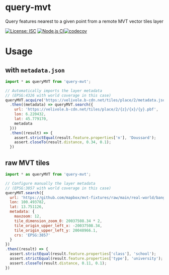 # query-mvt

Query features nearest to a given point from a remote MVT vector tiles layer

[![License: ISC](https://img.shields.io/github/license/mmomtchev/query-mvt)](https://github.com/mmomtchev/query-mvt/blob/master/LICENSE)
[![Node.js CI](https://github.com/mmomtchev/query-mvt/actions/workflows/node.js.yml/badge.svg)](https://github.com/mmomtchev/query-mvt/actions/workflows/node.js.yml)[![codecov](https://codecov.io/gh/mmomtchev/query-mvt/branch/main/graph/badge.svg?token=oT28J2XMYB)](https://codecov.io/gh/mmomtchev/query-mvt)

# Usage

## with `metadata.json`

```js
import * as queryMVT from 'query-mvt';

// Automatically imports the layer metadata
// (EPSG:4326 with world coverage in this case)
queryMVT.acquire('https://velivole.b-cdn.net/tiles/place/2/metadata.json')
  .then((metadata) => queryMVT.search({
    url: 'https://velivole.b-cdn.net/tiles/place/2/{z}/{x}/{y}.pbf',
    lon: 6.220432,
    lat: 45.779170,
    metadata
  }))
  .then((result) => {
    assert.strictEqual(result.feature.properties['n'], 'Doussard');
    assert.closeTo(result.distance, 0.34, 0.1);
  })
```

## raw MVT tiles

```js
import * as queryMVT from 'query-mvt';

// Configure manually the layer metadata
// (EPSG:3857 with world coverage in this case)
queryMVT.search({
  url: 'https://github.com/mapbox/mvt-fixtures/raw/main/real-world/bangkok/{z}-{x}-{y}.mvt',
  lon: 100.493782,
  lat: 13.751126,
  metadata: {
    maxzoom: 12,
    tile_dimension_zoom_0: 20037508.34 * 2,
    tile_origin_upper_left_x: -20037508.34,
    tile_origin_upper_left_y: 20048966.1,
    crs: 'EPSG:3857'
  }
})
.then((result) => {
  assert.strictEqual(result.feature.properties['class'], 'school');
  assert.strictEqual(result.feature.properties['type'], 'university');
  assert.closeTo(result.distance, 0.11, 0.1);
})

```

